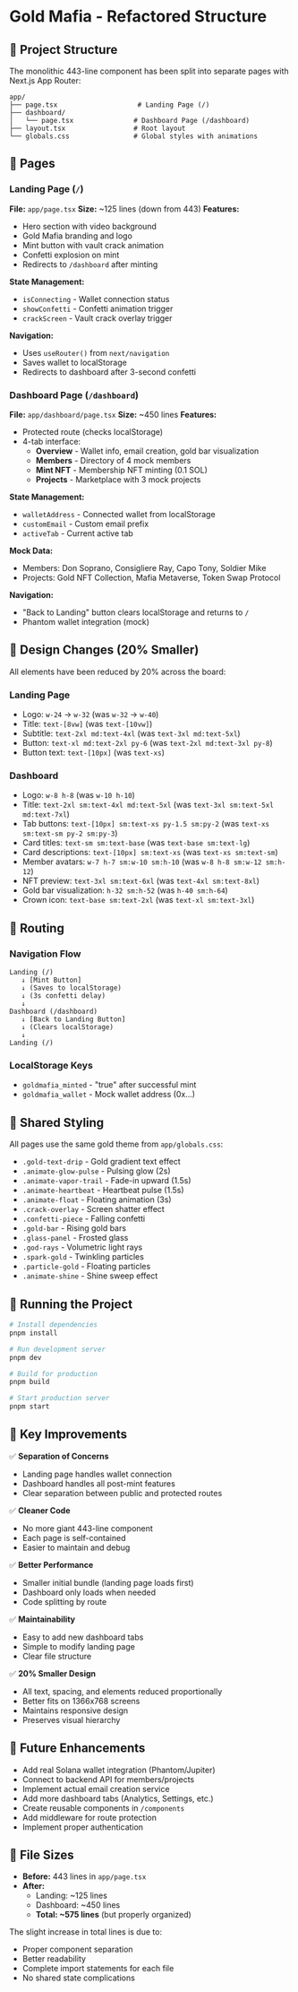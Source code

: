 # Gold Mafia - Refactored Structure

## 📁 Project Structure

The monolithic 443-line component has been split into separate pages with Next.js App Router:

```
app/
├── page.tsx                    # Landing Page (/)
├── dashboard/
│   └── page.tsx               # Dashboard Page (/dashboard)
├── layout.tsx                 # Root layout
└── globals.css                # Global styles with animations
```

## 🎯 Pages

### Landing Page (`/`)
**File:** `app/page.tsx`
**Size:** ~125 lines (down from 443)
**Features:**
- Hero section with video background
- Gold Mafia branding and logo
- Mint button with vault crack animation
- Confetti explosion on mint
- Redirects to `/dashboard` after minting

**State Management:**
- `isConnecting` - Wallet connection status
- `showConfetti` - Confetti animation trigger
- `crackScreen` - Vault crack overlay trigger

**Navigation:**
- Uses `useRouter()` from `next/navigation`
- Saves wallet to localStorage
- Redirects to dashboard after 3-second confetti

### Dashboard Page (`/dashboard`)
**File:** `app/dashboard/page.tsx`
**Size:** ~450 lines
**Features:**
- Protected route (checks localStorage)
- 4-tab interface:
  - **Overview** - Wallet info, email creation, gold bar visualization
  - **Members** - Directory of 4 mock members
  - **Mint NFT** - Membership NFT minting (0.1 SOL)
  - **Projects** - Marketplace with 3 mock projects

**State Management:**
- `walletAddress` - Connected wallet from localStorage
- `customEmail` - Custom email prefix
- `activeTab` - Current active tab

**Mock Data:**
- Members: Don Soprano, Consigliere Ray, Capo Tony, Soldier Mike
- Projects: Gold NFT Collection, Mafia Metaverse, Token Swap Protocol

**Navigation:**
- "Back to Landing" button clears localStorage and returns to `/`
- Phantom wallet integration (mock)

## 📐 Design Changes (20% Smaller)

All elements have been reduced by 20% across the board:

### Landing Page
- Logo: `w-24` → `w-32` (was `w-32` → `w-40`)
- Title: `text-[8vw]` (was `text-[10vw]`)
- Subtitle: `text-2xl md:text-4xl` (was `text-3xl md:text-5xl`)
- Button: `text-xl md:text-2xl py-6` (was `text-2xl md:text-3xl py-8`)
- Button text: `text-[10px]` (was `text-xs`)

### Dashboard
- Logo: `w-8 h-8` (was `w-10 h-10`)
- Title: `text-2xl sm:text-4xl md:text-5xl` (was `text-3xl sm:text-5xl md:text-7xl`)
- Tab buttons: `text-[10px] sm:text-xs py-1.5 sm:py-2` (was `text-xs sm:text-sm py-2 sm:py-3`)
- Card titles: `text-sm sm:text-base` (was `text-base sm:text-lg`)
- Card descriptions: `text-[10px] sm:text-xs` (was `text-xs sm:text-sm`)
- Member avatars: `w-7 h-7 sm:w-10 sm:h-10` (was `w-8 h-8 sm:w-12 sm:h-12`)
- NFT preview: `text-3xl sm:text-6xl` (was `text-4xl sm:text-8xl`)
- Gold bar visualization: `h-32 sm:h-52` (was `h-40 sm:h-64`)
- Crown icon: `text-base sm:text-2xl` (was `text-xl sm:text-3xl`)

## 🔗 Routing

### Navigation Flow
```
Landing (/) 
   ↓ [Mint Button]
   ↓ (Saves to localStorage)
   ↓ (3s confetti delay)
   ↓
Dashboard (/dashboard)
   ↓ [Back to Landing Button]
   ↓ (Clears localStorage)
   ↓
Landing (/)
```

### LocalStorage Keys
- `goldmafia_minted` - "true" after successful mint
- `goldmafia_wallet` - Mock wallet address (0x...)

## 🎨 Shared Styling

All pages use the same gold theme from `app/globals.css`:
- `.gold-text-drip` - Gold gradient text effect
- `.animate-glow-pulse` - Pulsing glow (2s)
- `.animate-vapor-trail` - Fade-in upward (1.5s)
- `.animate-heartbeat` - Heartbeat pulse (1.5s)
- `.animate-float` - Floating animation (3s)
- `.crack-overlay` - Screen shatter effect
- `.confetti-piece` - Falling confetti
- `.gold-bar` - Rising gold bars
- `.glass-panel` - Frosted glass
- `.god-rays` - Volumetric light rays
- `.spark-gold` - Twinkling particles
- `.particle-gold` - Floating particles
- `.animate-shine` - Shine sweep effect

## 🚀 Running the Project

```bash
# Install dependencies
pnpm install

# Run development server
pnpm dev

# Build for production
pnpm build

# Start production server
pnpm start
```

## 📝 Key Improvements

✅ **Separation of Concerns**
- Landing page handles wallet connection
- Dashboard handles all post-mint features
- Clear separation between public and protected routes

✅ **Cleaner Code**
- No more giant 443-line component
- Each page is self-contained
- Easier to maintain and debug

✅ **Better Performance**
- Smaller initial bundle (landing page loads first)
- Dashboard only loads when needed
- Code splitting by route

✅ **Maintainability**
- Easy to add new dashboard tabs
- Simple to modify landing page
- Clear file structure

✅ **20% Smaller Design**
- All text, spacing, and elements reduced proportionally
- Better fits on 1366x768 screens
- Maintains responsive design
- Preserves visual hierarchy

## 🔮 Future Enhancements

- Add real Solana wallet integration (Phantom/Jupiter)
- Connect to backend API for members/projects
- Implement actual email creation service
- Add more dashboard tabs (Analytics, Settings, etc.)
- Create reusable components in `/components`
- Add middleware for route protection
- Implement proper authentication

## 📄 File Sizes

- **Before:** 443 lines in `app/page.tsx`
- **After:** 
  - Landing: ~125 lines
  - Dashboard: ~450 lines
  - **Total: ~575 lines** (but properly organized)

The slight increase in total lines is due to:
- Proper component separation
- Better readability
- Complete import statements for each file
- No shared state complications
